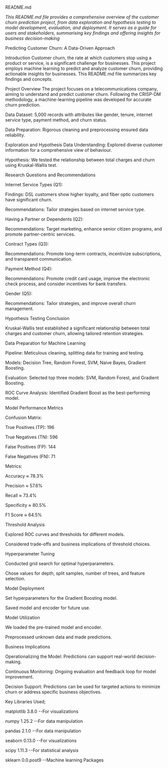 README.md

*This README.md file provides a comprehensive overview of the customer churn prediction project, from data exploration and hypothesis testing to model development, evaluation, and deployment. It serves as a guide for users and stakeholders, summarising key findings and offering insights for business decision-making*

Predicting Customer Churn: A Data-Driven Approach


Introduction
Customer churn, the rate at which customers stop using a product or service, is a significant challenge for businesses. This project employs machine learning to predict and analyze customer churn, providing actionable insights for businesses. This README.md file summarizes key findings and concepts.

Project Overview
The project focuses on a telecommunications company, aiming to understand and predict customer churn. Following the CRISP-DM methodology, a machine-learning pipeline was developed for accurate churn prediction.

Data
Dataset: 5,000 records with attributes like gender, tenure, internet service type, payment method, and churn status.

Data Preparation: Rigorous cleaning and preprocessing ensured data reliability.

Exploration and Hypothesis
Data Understanding: Explored diverse customer information for a comprehensive view of behaviour.

Hypothesis: We tested the relationship between total charges and churn using Kruskal-Wallis test.


Research Questions and Recommendations


Internet Service Types (Q1):

Findings: DSL customers show higher loyalty, and fiber optic customers have significant churn.

Recommendations: Tailor strategies based on internet service type.


Having a Partner or Dependents (Q2):

Recommendations: Target marketing, enhance senior citizen programs, and promote partner-centric services.


Contract Types (Q3):

Recommendations: Promote long-term contracts, incentivize subscriptions, and transparent communication.


Payment Method (Q4):

Recommendations: Promote credit card usage, improve the electronic check process, and consider incentives for bank transfers.


Gender (Q5):

Recommendations: Tailor strategies, and improve overall churn management.


Hypothesis Testing Conclusion

Kruskal-Wallis test established a significant relationship between total charges and customer churn, allowing tailored retention strategies.


Data Preparation for Machine Learning

Pipeline: Meticulous cleaning, splitting data for training and testing.

Models: Decision Tree, Random Forest, SVM, Naive Bayes, Gradient Boosting.


Evaluation: Selected top three models: SVM, Random Forest, and Gradient Boosting.


ROC Curve Analysis: Identified Gradient Boost as the best-performing model.


Model Performance Metrics

Confusion Matrix:

True Positives (TP): 196

True Negatives (TN): 596

False Positives (FP): 144

False Negatives (FN): 71



Metrics:

Accuracy ≈ 78.3%

Precision ≈ 57.6%

Recall ≈ 73.4%

Specificity ≈ 80.5%

F1 Score ≈ 64.5%



Threshold Analysis

Explored ROC curves and thresholds for different models.

Considered trade-offs and business implications of threshold choices.



Hyperparameter Tuning

Conducted grid search for optimal hyperparameters.

Chose values for depth, split samples, number of trees, and feature selection.



Model Deployment

Set hyperparameters for the Gradient Boosting model.

Saved model and encoder for future use.



Model Utilization

We loaded the pre-trained model and encoder.

Preprocessed unknown data and made predictions.



Business Implications

Operationalizing the Model: Predictions can support real-world decision-making.

Continuous Monitoring: Ongoing evaluation and feedback loop for model improvement.


Decision Support: Predictions can be used for targeted actions to minimize churn or address specific business objectives.


Key Libraries Used;

matplotlib                3.8.0 --For visualizations

numpy                     1.25.2 --For data manipulation

pandas                    2.1.0 --For data manipulation

seaborn                   0.13.0 --For visualizations

scipy                     1.11.3 --For statistical analysis

sklearn                   0.0.post9 --Machine learning Packages
